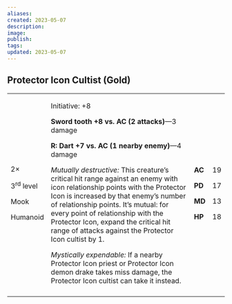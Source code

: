 ```yaml
---
aliases: 
created: 2023-05-07
description: 
image: 
publish: 
tags: 
updated: 2023-05-07
---
```


## Protector Icon Cultist (Gold)

<table>
<colgroup>
<col style="width: 16%" />
<col style="width: 72%" />
<col style="width: 5%" />
<col style="width: 5%" />
</colgroup>
<tbody>
<tr class="odd">
<td><p>2×</p>
<p>3<sup>rd</sup> level</p>
<p>Mook</p>
<p>Humanoid</p></td>
<td><p>Initiative: +8</p>
<p><strong>Sword tooth +8 vs. AC (2 attacks)</strong>—3 damage</p>
<p><strong>R: Dart +7 vs. AC (1 nearby enemy)</strong>—4 damage</p>
<p><em>Mutually destructive:</em> This creature’s critical hit range
against an enemy with icon relationship points with the Protector Icon
is increased by that enemy’s number of relationship points. It’s mutual:
for every point of relationship with the Protector Icon, expand the
critical hit range of attacks against the Protector Icon cultist by
1.</p>
<p><em>Mystically expendable:</em> If a nearby Protector Icon priest or
Protector Icon demon drake takes miss damage, the Protector Icon cultist
can take it instead.</p></td>
<td><p><strong>AC</strong></p>
<p><strong>PD</strong></p>
<p><strong>MD</strong></p>
<p><strong>HP</strong></p></td>
<td><p>19</p>
<p>17</p>
<p>13</p>
<p>18</p></td>
</tr>
<tr class="even">
<td></td>
<td></td>
<td></td>
<td></td>
</tr>
</tbody>
</table>

